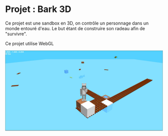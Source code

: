 # Projet : Bark 3D

Ce projet est une sandbox en 3D, on contrôle un personnage dans un monde entouré d'eau. Le but étant de construire son radeau afin de "survivre".

Ce projet utilise WebGL

![Capture d'écran](src/assets/screenshot.jpg)